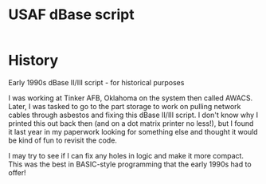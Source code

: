 USAF dBase script
===============

<p align="left">
  <a aria-label="license" href="https://github.com/primer/css/blob/main/LICENSE">
    <img src="https://img.shields.io/github/license/primer/css.svg" alt="">
  </a>
</p>

History
===============
Early 1990s dBase II/III script - for historical purposes

I was working at Tinker AFB, Oklahoma on the system then called AWACS. Later, I was tasked to go to the part storage to work on pulling network cables through asbestos and fixing this dBase II/III script. I don't know why I printed this out back then (and on a dot matrix printer no less!), but I found it last year in my paperwork looking for something else and thought it would be kind of fun to revisit the code.

I may try to see if I can fix any holes in logic and make it more compact. This was the best in BASIC-style programming that the early 1990s had to offer!
